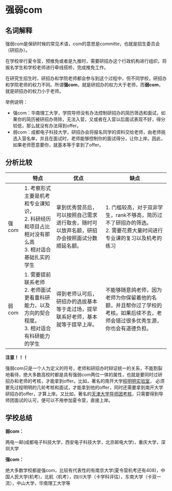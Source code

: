 # 强弱com

## 名词解释

强弱com是保研时候的常见术语，com的意思是committe，也就是招生委员会（研招办）。

在学校举行夏令营，预推免或者是九推时，需要研招办这个行政机构进行组织，将报名学生和学校老师进行牵线搭桥，完成推免工作。

在研究生招生时，研招办和学院老师都会参与到这个过程中，但不同学校，研招办和学院老师的权力不同。所谓**强com**，就是研招办的权力大于老师，而**弱com**，就是研招办的权力小于老师。

举例说明：

- 强com：华南理工大学，学院导师没有办法控制研招办的简历筛选和面试，如果你的简历被研招办筛除，无法入营，又或者在入营以后面试表现不好，得分较低，那么就没有办法得到offer。
- 弱com：成都电子科技大学，研招办会将报名同学的资料交给老师，由老师挑选入营名单，并且在面试时，老师能够控制你的面试得分，让你上岸。因此，如果老师愿意要你，就基本等于拿到了offer。

## 分析比较

|       |   特点  |  优点    | 缺点 |
| :---- | ---- | ---- | ----- |
| 强com |   1. 考察形式主要是机考和专业课知识，<br />2. 科研经历和项目占比相对没有那么高<br />3. 相对适合基础扎实的学生   |   拿到优秀营员后，可以按照自己需求进行取舍，随时可以放弃名额，研招办会按照面试分数顺延名额。   | 1. 门槛较高，对于双非学生，rank不够高，简历过不了研招办的筛选。<br />2. 需要花费大量时间进行专业课的复习以及机考的练习 |
| 弱com |  1. 需要提前联系老师<br />2. 老师面试更看重科研能力，以及方向的契合程度。<br />3. 相对适合有科研能力的学生  | 得到老师认可后，研招办的选拔基本等于走过场，提早联系好老师，基本就等于提早上岸。 | 不能够随意鸽老师，因为老师为你保留着他的名额，并且帮你过了学校的考核。如果后续不去，老师会错过很多优秀生源，你也会有道德负担。 |

**注意！！！**

强弱com只是一个人为定义的符号，老师和研招办时辩证统一的关系，不能割裂地看待，绝大多数高校时都是具有强弱com两位一体的属性，也就是要同时过研招办和老师的考核，才能拿到offer。比如，著名的南开大学[程明明实验室](https://mmcheng.net/)， 必须要先过程明明的几轮考核和面试，才能拿到他的offer，同时还需要拿到南开大学研招办的offer，才算上岸。又比如，著名的[天津大学导师团考核](https://mp.weixin.qq.com/s?srcid=0328TrVBOLBU7UuOZhHctIdf&scene=23&sharer_sharetime=1648461969548&mid=2247485718&sharer_shareid=13a0869e2dfd7c9b03339911eb553922&sn=23bc73443c1c9673ce2301101963930b&idx=1&__biz=MzI5MTQwNTAwMg%3D%3D&chksm=ec1064b3db67eda590df3a9514b87316c28089d7aae5acf22c50ee8fbcc277dc13fdd1862eb2&mpshare=1#rd)，只需要得到导师团面试的认可，便可以不用参加夏令营，直接上岸。

## 学校总结

**弱com：**

两电一邮(成都电子科技大学，西安电子科技大学，北京邮电大学)，重庆大学，深圳大学

**强com：**

绝大多数学校都是强com，比较有代表性的有南京大学(夏令营机考还有408)，中国人民大学(机考)，北航（机考），四川大学（卡学科评估），东南大学（卡双一流），中山大学，华南理工大学等



